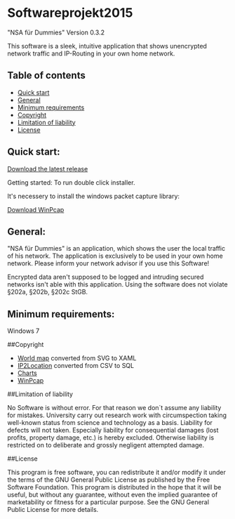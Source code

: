 # Softwareprojekt2015
"NSA für Dummies"
Version 0.3.2

This software is a sleek, intuitive application that shows unencrypted network traffic and IP-Routing in your own home network.

## Table of contents

- [Quick start](#quick-start)
- [General](#general) 
- [Minimum requirements](#minimum-requirements) 
- [Copyright](#copyright)
- [Limitation of liability](#limitation-of-liability)
- [License](#license)

## Quick start:

[Download the latest release](https://github.com/Softwareprojekt2015/Softwareprojekt2015/releases)

Getting started:
To run double click installer.

It's necessery to install the windows packet capture library:

[Download WinPcap](http://www.winpcap.org/)

## General:

"NSA für Dummies" is an application, which shows the user the local traffic of his network. 
The application is exclusively to be used in your own home network. Please inform your network advisor if you use this Software!

Encrypted data aren't supposed to be logged and intruding secured networks isn't able with this application.
Using the software does not violate §202a, §202b, §202c StGB.

## Minimum requirements:

Windows 7

##Copyright

- [World map](http://creativecommons.org/licenses/by-nc/4.0) converted from SVG to XAML
- [IP2Location](http://lite.ip2location.com/database-ip-country#ipv4) converted from CSV to SQL
- [Charts](https://modernuicharts.codeplex.com/license)
- [WinPcap](http://www.winpcap.org/misc/copyright.htm)


##Limitation of liability

No Software is without error. For that reason we don´t assume any liability for mistakes.
University carry out research work with circumspection taking well-known status from science and technology as a basis. 
Liability for defects will not taken. Especially liability for consequential damages (lost profits, property damage, etc.) is hereby excluded. 
Otherwise liability is restricted on to deliberate and grossly negligent attempted damage.


##License

This program is free software, you can redistribute it and/or modify it under the terms of the GNU General Public License as published by the Free Software Foundation.
This program is distributed in the hope that it will be useful, but without any guarantee, without even the implied guarantee of marketability or fitness for a particular purpose. See the GNU General Public License for more details.
